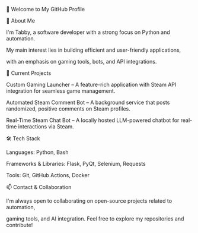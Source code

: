 👋 Welcome to My GitHub Profile

🔹 About Me

I'm Tabby, a software developer with a strong focus on Python and automation.

My main interest lies in building efficient and user-friendly applications,

with an emphasis on gaming tools, bots, and API integrations.

🔧 Current Projects

Custom Gaming Launcher – A feature-rich application with Steam API integration for seamless game management.

Automated Steam Comment Bot – A background service that posts randomized, positive comments on Steam profiles.

Real-Time Steam Chat Bot – A locally hosted LLM-powered chatbot for real-time interactions via Steam.

🛠️ Tech Stack

Languages: Python, Bash

Frameworks & Libraries: Flask, PyQt, Selenium, Requests

Tools: Git, GitHub Actions, Docker

📫 Contact & Collaboration

I'm always open to collaborating on open-source projects related to automation,

gaming tools, and AI integration. Feel free to explore my repositories and contribute!
